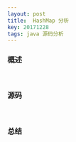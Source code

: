 ```yaml
---
layout: post
title:  HashMap 分析
key: 20171228
tags: java 源码分析
---
```


### <i class="fa fa-rebel fa-1x" aria-hidden="true"></i> 概述
&nbsp;&nbsp;&nbsp;&nbsp;&nbsp;&nbsp;&nbsp;&nbsp;

### <i class="fa fa-rebel fa-1x" aria-hidden="true"></i> 源码
&nbsp;&nbsp;&nbsp;&nbsp;&nbsp;&nbsp;&nbsp;&nbsp;

### <i class="fa fa-rebel fa-1x" aria-hidden="true"></i> 总结
&nbsp;&nbsp;&nbsp;&nbsp;&nbsp;&nbsp;&nbsp;&nbsp;

